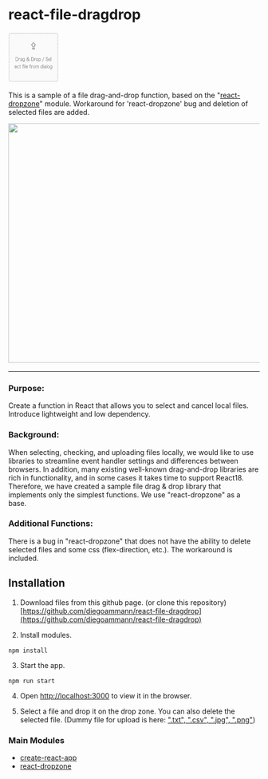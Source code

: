 # react-file-dragdrop

<img src="docs/icon-file-dragdrop.png" width="100px" height="100px">

This is a sample of a file drag-and-drop function, based on the "[react-dropzone](https://github.com/react-dropzone/react-dropzone)" module. Workaround for 'react-dropzone' bug and deletion of selected files are added.

<img src="docs/demo-file-dragdrop.gif" width="640px" height="480px">

---

### Purpose:

Create a function in React that allows you to select and cancel local files. Introduce lightweight and low dependency.

### Background:

When selecting, checking, and uploading files locally, we would like to use libraries to streamline event handler settings and differences between browsers.
In addition, many existing well-known drag-and-drop libraries are rich in functionality, and in some cases it takes time to support React18.
Therefore, we have created a sample file drag & drop library that implements only the simplest functions. We use "react-dropzone" as a base.

### Additional Functions:

There is a bug in "react-dropzone" that does not have the ability to delete selected files and some css (flex-direction, etc.). The workaround is included.

## Installation

1. Download files from this github page. (or clone this repository)  
   [https://github.com/diegoammann/react-file-dragdrop](https://github.com/diegoammann/react-file-dragdrop)

2. Install modules.

```
npm install
```

3. Start the app.

```
npm run start
```

4. Open [http://localhost:3000](http://localhost:3000) to view it in the browser.

5. Select a file and drop it on the drop zone. You can also delete the selected file.
   (Dummy file for upload is here: [".txt", ".csv", ".jpg", ".png"](https://github.com/diegoammann/react-file-dragdrop/tree/main/dummy_file))

### Main Modules

- [create-react-app](https://github.com/facebook/create-react-app)
- [react-dropzone](https://github.com/react-dropzone/react-dropzone)

